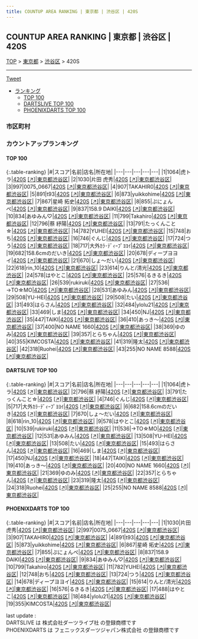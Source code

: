 ```yaml
---
title: COUNTUP AREA RANKING | 東京都 | 渋谷区 | 420S
---
```

## COUNTUP AREA RANKING | 東京都 | 渋谷区 | 420S

[TOP](/darts/rank/) > [東京都](/darts/rank/東京都/) > [渋谷区](/darts/rank/東京都/渋谷区/) > 420S

___

<a href="https://twitter.com/share?ref_src=twsrc%5Etfw" data-text="COUNTUP AREA RANKING | 東京都渋谷区420S" class="twitter-share-button" data-hashtags="DARTSLIVE,PHOENIXDARTS,darts,ダーツ" data-show-count="false">Tweet</a>

* [ランキング](#カウントアップランキング)
    * [TOP 100](#top-100)
    * [DARTSLIVE TOP 100](#dartslive-top-100)
    * [PHOENIXDARTS TOP 100](#phoenixdarts-top-100)

### 市区町村

<ul>

</ul>

### カウントアップランキング

#### TOP 100



{:.table-ranking}
|#|スコア|名前|店名|所在地|
|---|---|---|---|---|
|1|1064|<span class="rank-name-dl">虎トラ</span>|<a href="/darts/rank/shops/0394e96df95fd6eca3f63593b5358cc4.html">420S</a> <a href="https://search.dartslive.com/jp/shop/0394e96df95fd6eca3f63593b5358cc4">[↗]</a>|<a href="/darts/rank/東京都/渋谷区">東京都渋谷区</a>|
|2|1030|<span class="rank-name-pd">片田 虎秀</span>|<a href="/darts/rank/shops/63705.html">420S</a> <a href="https://vs.phoenixdarts.com/jp/shop/shopDetailInfo/s_63705?s_seq=63705">[↗]</a>|<a href="/darts/rank/東京都/渋谷区">東京都渋谷区</a>|
|3|997|<span class="rank-name-pd">0075_0667</span>|<a href="/darts/rank/shops/63705.html">420S</a> <a href="https://vs.phoenixdarts.com/jp/shop/shopDetailInfo/s_63705?s_seq=63705">[↗]</a>|<a href="/darts/rank/東京都/渋谷区">東京都渋谷区</a>|
|4|907|<span class="rank-name-pd">TAKAHIR0</span>|<a href="/darts/rank/shops/63705.html">420S</a> <a href="https://vs.phoenixdarts.com/jp/shop/shopDetailInfo/s_63705?s_seq=63705">[↗]</a>|<a href="/darts/rank/東京都/渋谷区">東京都渋谷区</a>|
|5|891|<span class="rank-name-pd">t93</span>|<a href="/darts/rank/shops/63705.html">420S</a> <a href="https://vs.phoenixdarts.com/jp/shop/shopDetailInfo/s_63705?s_seq=63705">[↗]</a>|<a href="/darts/rank/東京都/渋谷区">東京都渋谷区</a>|
|6|873|<span class="rank-name-pd">yuikkohime</span>|<a href="/darts/rank/shops/63705.html">420S</a> <a href="https://vs.phoenixdarts.com/jp/shop/shopDetailInfo/s_63705?s_seq=63705">[↗]</a>|<a href="/darts/rank/東京都/渋谷区">東京都渋谷区</a>|
|7|867|<span class="rank-name-pd"><span class="pro-icon-pd"></span>星崎 拓史</span>|<a href="/darts/rank/shops/63705.html">420S</a> <a href="https://vs.phoenixdarts.com/jp/shop/shopDetailInfo/s_63705?s_seq=63705">[↗]</a>|<a href="/darts/rank/東京都/渋谷区">東京都渋谷区</a>|
|8|855|<span class="rank-name-pd">ぷにょんぺ</span>|<a href="/darts/rank/shops/63705.html">420S</a> <a href="https://vs.phoenixdarts.com/jp/shop/shopDetailInfo/s_63705?s_seq=63705">[↗]</a>|<a href="/darts/rank/東京都/渋谷区">東京都渋谷区</a>|
|9|837|<span class="rank-name-pd">158.9 DAIKI</span>|<a href="/darts/rank/shops/63705.html">420S</a> <a href="https://vs.phoenixdarts.com/jp/shop/shopDetailInfo/s_63705?s_seq=63705">[↗]</a>|<a href="/darts/rank/東京都/渋谷区">東京都渋谷区</a>|
|10|834|<span class="rank-name-pd">あゆみん♡</span>|<a href="/darts/rank/shops/63705.html">420S</a> <a href="https://vs.phoenixdarts.com/jp/shop/shopDetailInfo/s_63705?s_seq=63705">[↗]</a>|<a href="/darts/rank/東京都/渋谷区">東京都渋谷区</a>|
|11|799|<span class="rank-name-pd">Takahiro</span>|<a href="/darts/rank/shops/63705.html">420S</a> <a href="https://vs.phoenixdarts.com/jp/shop/shopDetailInfo/s_63705?s_seq=63705">[↗]</a>|<a href="/darts/rank/東京都/渋谷区">東京都渋谷区</a>|
|12|796|<span class="rank-name-dl">蔡 紓陽</span>|<a href="/darts/rank/shops/0394e96df95fd6eca3f63593b5358cc4.html">420S</a> <a href="https://search.dartslive.com/jp/shop/0394e96df95fd6eca3f63593b5358cc4">[↗]</a>|<a href="/darts/rank/東京都/渋谷区">東京都渋谷区</a>|
|13|791|<span class="rank-name-dl">たっくんこと☆</span>|<a href="/darts/rank/shops/0394e96df95fd6eca3f63593b5358cc4.html">420S</a> <a href="https://search.dartslive.com/jp/shop/0394e96df95fd6eca3f63593b5358cc4">[↗]</a>|<a href="/darts/rank/東京都/渋谷区">東京都渋谷区</a>|
|14|782|<span class="rank-name-pd">YUHEI</span>|<a href="/darts/rank/shops/63705.html">420S</a> <a href="https://vs.phoenixdarts.com/jp/shop/shopDetailInfo/s_63705?s_seq=63705">[↗]</a>|<a href="/darts/rank/東京都/渋谷区">東京都渋谷区</a>|
|15|748|<span class="rank-name-pd">おち</span>|<a href="/darts/rank/shops/63705.html">420S</a> <a href="https://vs.phoenixdarts.com/jp/shop/shopDetailInfo/s_63705?s_seq=63705">[↗]</a>|<a href="/darts/rank/東京都/渋谷区">東京都渋谷区</a>|
|16|746|<span class="rank-name-dl">ぐんじ</span>|<a href="/darts/rank/shops/0394e96df95fd6eca3f63593b5358cc4.html">420S</a> <a href="https://search.dartslive.com/jp/shop/0394e96df95fd6eca3f63593b5358cc4">[↗]</a>|<a href="/darts/rank/東京都/渋谷区">東京都渋谷区</a>|
|17|724|<span class="rank-name-pd">つう</span>|<a href="/darts/rank/shops/63705.html">420S</a> <a href="https://vs.phoenixdarts.com/jp/shop/shopDetailInfo/s_63705?s_seq=63705">[↗]</a>|<a href="/darts/rank/東京都/渋谷区">東京都渋谷区</a>|
|18|717|<span class="rank-name-dl">大外ｶﾗ･ﾃﾞｨｰﾌﾟﾖﾖｲ</span>|<a href="/darts/rank/shops/0394e96df95fd6eca3f63593b5358cc4.html">420S</a> <a href="https://search.dartslive.com/jp/shop/0394e96df95fd6eca3f63593b5358cc4">[↗]</a>|<a href="/darts/rank/東京都/渋谷区">東京都渋谷区</a>|
|19|682|<span class="rank-name-dl">158.6cmのだいき</span>|<a href="/darts/rank/shops/0394e96df95fd6eca3f63593b5358cc4.html">420S</a> <a href="https://search.dartslive.com/jp/shop/0394e96df95fd6eca3f63593b5358cc4">[↗]</a>|<a href="/darts/rank/東京都/渋谷区">東京都渋谷区</a>|
|20|678|<span class="rank-name-pd">ディープヨヨイ</span>|<a href="/darts/rank/shops/63705.html">420S</a> <a href="https://vs.phoenixdarts.com/jp/shop/shopDetailInfo/s_63705?s_seq=63705">[↗]</a>|<a href="/darts/rank/東京都/渋谷区">東京都渋谷区</a>|
|21|670|<span class="rank-name-dl">しょ〜だい</span>|<a href="/darts/rank/shops/0394e96df95fd6eca3f63593b5358cc4.html">420S</a> <a href="https://search.dartslive.com/jp/shop/0394e96df95fd6eca3f63593b5358cc4">[↗]</a>|<a href="/darts/rank/東京都/渋谷区">東京都渋谷区</a>|
|22|618|<span class="rank-name-dl">rin_10</span>|<a href="/darts/rank/shops/0394e96df95fd6eca3f63593b5358cc4.html">420S</a> <a href="https://search.dartslive.com/jp/shop/0394e96df95fd6eca3f63593b5358cc4">[↗]</a>|<a href="/darts/rank/東京都/渋谷区">東京都渋谷区</a>|
|23|614|<span class="rank-name-pd">りんと/清光</span>|<a href="/darts/rank/shops/63705.html">420S</a> <a href="https://vs.phoenixdarts.com/jp/shop/shopDetailInfo/s_63705?s_seq=63705">[↗]</a>|<a href="/darts/rank/東京都/渋谷区">東京都渋谷区</a>|
|24|578|<span class="rank-name-dl">はやとこ</span>|<a href="/darts/rank/shops/0394e96df95fd6eca3f63593b5358cc4.html">420S</a> <a href="https://search.dartslive.com/jp/shop/0394e96df95fd6eca3f63593b5358cc4">[↗]</a>|<a href="/darts/rank/東京都/渋谷区">東京都渋谷区</a>|
|25|576|<span class="rank-name-pd">るきるき</span>|<a href="/darts/rank/shops/63705.html">420S</a> <a href="https://vs.phoenixdarts.com/jp/shop/shopDetailInfo/s_63705?s_seq=63705">[↗]</a>|<a href="/darts/rank/東京都/渋谷区">東京都渋谷区</a>|
|26|539|<span class="rank-name-dl">rukiruki</span>|<a href="/darts/rank/shops/0394e96df95fd6eca3f63593b5358cc4.html">420S</a> <a href="https://search.dartslive.com/jp/shop/0394e96df95fd6eca3f63593b5358cc4">[↗]</a>|<a href="/darts/rank/東京都/渋谷区">東京都渋谷区</a>|
|27|536|<span class="rank-name-dl">→TO☆MO</span>|<a href="/darts/rank/shops/0394e96df95fd6eca3f63593b5358cc4.html">420S</a> <a href="https://search.dartslive.com/jp/shop/0394e96df95fd6eca3f63593b5358cc4">[↗]</a>|<a href="/darts/rank/東京都/渋谷区">東京都渋谷区</a>|
|28|531|<span class="rank-name-dl">あゆみん</span>|<a href="/darts/rank/shops/0394e96df95fd6eca3f63593b5358cc4.html">420S</a> <a href="https://search.dartslive.com/jp/shop/0394e96df95fd6eca3f63593b5358cc4">[↗]</a>|<a href="/darts/rank/東京都/渋谷区">東京都渋谷区</a>|
|29|508|<span class="rank-name-dl">YU-HEI</span>|<a href="/darts/rank/shops/0394e96df95fd6eca3f63593b5358cc4.html">420S</a> <a href="https://search.dartslive.com/jp/shop/0394e96df95fd6eca3f63593b5358cc4">[↗]</a>|<a href="/darts/rank/東京都/渋谷区">東京都渋谷区</a>|
|29|508|<span class="rank-name-dl">たい</span>|<a href="/darts/rank/shops/0394e96df95fd6eca3f63593b5358cc4.html">420S</a> <a href="https://search.dartslive.com/jp/shop/0394e96df95fd6eca3f63593b5358cc4">[↗]</a>|<a href="/darts/rank/東京都/渋谷区">東京都渋谷区</a>|
|31|493|<span class="rank-name-dl">はらさん</span>|<a href="/darts/rank/shops/0394e96df95fd6eca3f63593b5358cc4.html">420S</a> <a href="https://search.dartslive.com/jp/shop/0394e96df95fd6eca3f63593b5358cc4">[↗]</a>|<a href="/darts/rank/東京都/渋谷区">東京都渋谷区</a>|
|32|484|<span class="rank-name-pd">ylolu21</span>|<a href="/darts/rank/shops/63705.html">420S</a> <a href="https://vs.phoenixdarts.com/jp/shop/shopDetailInfo/s_63705?s_seq=63705">[↗]</a>|<a href="/darts/rank/東京都/渋谷区">東京都渋谷区</a>|
|33|469|<span class="rank-name-dl">しま</span>|<a href="/darts/rank/shops/0394e96df95fd6eca3f63593b5358cc4.html">420S</a> <a href="https://search.dartslive.com/jp/shop/0394e96df95fd6eca3f63593b5358cc4">[↗]</a>|<a href="/darts/rank/東京都/渋谷区">東京都渋谷区</a>|
|34|450|<span class="rank-name-dl">NJ</span>|<a href="/darts/rank/shops/0394e96df95fd6eca3f63593b5358cc4.html">420S</a> <a href="https://search.dartslive.com/jp/shop/0394e96df95fd6eca3f63593b5358cc4">[↗]</a>|<a href="/darts/rank/東京都/渋谷区">東京都渋谷区</a>|
|35|447|<span class="rank-name-dl">TAIKI</span>|<a href="/darts/rank/shops/0394e96df95fd6eca3f63593b5358cc4.html">420S</a> <a href="https://search.dartslive.com/jp/shop/0394e96df95fd6eca3f63593b5358cc4">[↗]</a>|<a href="/darts/rank/東京都/渋谷区">東京都渋谷区</a>|
|36|410|<span class="rank-name-dl">あっき～</span>|<a href="/darts/rank/shops/0394e96df95fd6eca3f63593b5358cc4.html">420S</a> <a href="https://search.dartslive.com/jp/shop/0394e96df95fd6eca3f63593b5358cc4">[↗]</a>|<a href="/darts/rank/東京都/渋谷区">東京都渋谷区</a>|
|37|400|<span class="rank-name-dl">NO NAME 1660</span>|<a href="/darts/rank/shops/0394e96df95fd6eca3f63593b5358cc4.html">420S</a> <a href="https://search.dartslive.com/jp/shop/0394e96df95fd6eca3f63593b5358cc4">[↗]</a>|<a href="/darts/rank/東京都/渋谷区">東京都渋谷区</a>|
|38|369|<span class="rank-name-dl">ゆのみ</span>|<a href="/darts/rank/shops/0394e96df95fd6eca3f63593b5358cc4.html">420S</a> <a href="https://search.dartslive.com/jp/shop/0394e96df95fd6eca3f63593b5358cc4">[↗]</a>|<a href="/darts/rank/東京都/渋谷区">東京都渋谷区</a>|
|39|357|<span class="rank-name-dl">とらちゃん</span>|<a href="/darts/rank/shops/0394e96df95fd6eca3f63593b5358cc4.html">420S</a> <a href="https://search.dartslive.com/jp/shop/0394e96df95fd6eca3f63593b5358cc4">[↗]</a>|<a href="/darts/rank/東京都/渋谷区">東京都渋谷区</a>|
|40|355|<span class="rank-name-pd">KIMCOSTA</span>|<a href="/darts/rank/shops/63705.html">420S</a> <a href="https://vs.phoenixdarts.com/jp/shop/shopDetailInfo/s_63705?s_seq=63705">[↗]</a>|<a href="/darts/rank/東京都/渋谷区">東京都渋谷区</a>|
|41|319|<span class="rank-name-dl">隆太</span>|<a href="/darts/rank/shops/0394e96df95fd6eca3f63593b5358cc4.html">420S</a> <a href="https://search.dartslive.com/jp/shop/0394e96df95fd6eca3f63593b5358cc4">[↗]</a>|<a href="/darts/rank/東京都/渋谷区">東京都渋谷区</a>|
|42|318|<span class="rank-name-dl">Ruohei</span>|<a href="/darts/rank/shops/0394e96df95fd6eca3f63593b5358cc4.html">420S</a> <a href="https://search.dartslive.com/jp/shop/0394e96df95fd6eca3f63593b5358cc4">[↗]</a>|<a href="/darts/rank/東京都/渋谷区">東京都渋谷区</a>|
|43|255|<span class="rank-name-dl">NO NAME 8588</span>|<a href="/darts/rank/shops/0394e96df95fd6eca3f63593b5358cc4.html">420S</a> <a href="https://search.dartslive.com/jp/shop/0394e96df95fd6eca3f63593b5358cc4">[↗]</a>|<a href="/darts/rank/東京都/渋谷区">東京都渋谷区</a>|


#### DARTSLIVE TOP 100



{:.table-ranking}
|#|スコア|名前|店名|所在地|
|---|---|---|---|---|
|1|1064|<span class="rank-name-dl">虎トラ</span>|<a href="/darts/rank/shops/0394e96df95fd6eca3f63593b5358cc4.html">420S</a> <a href="https://search.dartslive.com/jp/shop/0394e96df95fd6eca3f63593b5358cc4">[↗]</a>|<a href="/darts/rank/東京都/渋谷区">東京都渋谷区</a>|
|2|796|<span class="rank-name-dl">蔡 紓陽</span>|<a href="/darts/rank/shops/0394e96df95fd6eca3f63593b5358cc4.html">420S</a> <a href="https://search.dartslive.com/jp/shop/0394e96df95fd6eca3f63593b5358cc4">[↗]</a>|<a href="/darts/rank/東京都/渋谷区">東京都渋谷区</a>|
|3|791|<span class="rank-name-dl">たっくんこと☆</span>|<a href="/darts/rank/shops/0394e96df95fd6eca3f63593b5358cc4.html">420S</a> <a href="https://search.dartslive.com/jp/shop/0394e96df95fd6eca3f63593b5358cc4">[↗]</a>|<a href="/darts/rank/東京都/渋谷区">東京都渋谷区</a>|
|4|746|<span class="rank-name-dl">ぐんじ</span>|<a href="/darts/rank/shops/0394e96df95fd6eca3f63593b5358cc4.html">420S</a> <a href="https://search.dartslive.com/jp/shop/0394e96df95fd6eca3f63593b5358cc4">[↗]</a>|<a href="/darts/rank/東京都/渋谷区">東京都渋谷区</a>|
|5|717|<span class="rank-name-dl">大外ｶﾗ･ﾃﾞｨｰﾌﾟﾖﾖｲ</span>|<a href="/darts/rank/shops/0394e96df95fd6eca3f63593b5358cc4.html">420S</a> <a href="https://search.dartslive.com/jp/shop/0394e96df95fd6eca3f63593b5358cc4">[↗]</a>|<a href="/darts/rank/東京都/渋谷区">東京都渋谷区</a>|
|6|682|<span class="rank-name-dl">158.6cmのだいき</span>|<a href="/darts/rank/shops/0394e96df95fd6eca3f63593b5358cc4.html">420S</a> <a href="https://search.dartslive.com/jp/shop/0394e96df95fd6eca3f63593b5358cc4">[↗]</a>|<a href="/darts/rank/東京都/渋谷区">東京都渋谷区</a>|
|7|670|<span class="rank-name-dl">しょ〜だい</span>|<a href="/darts/rank/shops/0394e96df95fd6eca3f63593b5358cc4.html">420S</a> <a href="https://search.dartslive.com/jp/shop/0394e96df95fd6eca3f63593b5358cc4">[↗]</a>|<a href="/darts/rank/東京都/渋谷区">東京都渋谷区</a>|
|8|618|<span class="rank-name-dl">rin_10</span>|<a href="/darts/rank/shops/0394e96df95fd6eca3f63593b5358cc4.html">420S</a> <a href="https://search.dartslive.com/jp/shop/0394e96df95fd6eca3f63593b5358cc4">[↗]</a>|<a href="/darts/rank/東京都/渋谷区">東京都渋谷区</a>|
|9|578|<span class="rank-name-dl">はやとこ</span>|<a href="/darts/rank/shops/0394e96df95fd6eca3f63593b5358cc4.html">420S</a> <a href="https://search.dartslive.com/jp/shop/0394e96df95fd6eca3f63593b5358cc4">[↗]</a>|<a href="/darts/rank/東京都/渋谷区">東京都渋谷区</a>|
|10|539|<span class="rank-name-dl">rukiruki</span>|<a href="/darts/rank/shops/0394e96df95fd6eca3f63593b5358cc4.html">420S</a> <a href="https://search.dartslive.com/jp/shop/0394e96df95fd6eca3f63593b5358cc4">[↗]</a>|<a href="/darts/rank/東京都/渋谷区">東京都渋谷区</a>|
|11|536|<span class="rank-name-dl">→TO☆MO</span>|<a href="/darts/rank/shops/0394e96df95fd6eca3f63593b5358cc4.html">420S</a> <a href="https://search.dartslive.com/jp/shop/0394e96df95fd6eca3f63593b5358cc4">[↗]</a>|<a href="/darts/rank/東京都/渋谷区">東京都渋谷区</a>|
|12|531|<span class="rank-name-dl">あゆみん</span>|<a href="/darts/rank/shops/0394e96df95fd6eca3f63593b5358cc4.html">420S</a> <a href="https://search.dartslive.com/jp/shop/0394e96df95fd6eca3f63593b5358cc4">[↗]</a>|<a href="/darts/rank/東京都/渋谷区">東京都渋谷区</a>|
|13|508|<span class="rank-name-dl">YU-HEI</span>|<a href="/darts/rank/shops/0394e96df95fd6eca3f63593b5358cc4.html">420S</a> <a href="https://search.dartslive.com/jp/shop/0394e96df95fd6eca3f63593b5358cc4">[↗]</a>|<a href="/darts/rank/東京都/渋谷区">東京都渋谷区</a>|
|13|508|<span class="rank-name-dl">たい</span>|<a href="/darts/rank/shops/0394e96df95fd6eca3f63593b5358cc4.html">420S</a> <a href="https://search.dartslive.com/jp/shop/0394e96df95fd6eca3f63593b5358cc4">[↗]</a>|<a href="/darts/rank/東京都/渋谷区">東京都渋谷区</a>|
|15|493|<span class="rank-name-dl">はらさん</span>|<a href="/darts/rank/shops/0394e96df95fd6eca3f63593b5358cc4.html">420S</a> <a href="https://search.dartslive.com/jp/shop/0394e96df95fd6eca3f63593b5358cc4">[↗]</a>|<a href="/darts/rank/東京都/渋谷区">東京都渋谷区</a>|
|16|469|<span class="rank-name-dl">しま</span>|<a href="/darts/rank/shops/0394e96df95fd6eca3f63593b5358cc4.html">420S</a> <a href="https://search.dartslive.com/jp/shop/0394e96df95fd6eca3f63593b5358cc4">[↗]</a>|<a href="/darts/rank/東京都/渋谷区">東京都渋谷区</a>|
|17|450|<span class="rank-name-dl">NJ</span>|<a href="/darts/rank/shops/0394e96df95fd6eca3f63593b5358cc4.html">420S</a> <a href="https://search.dartslive.com/jp/shop/0394e96df95fd6eca3f63593b5358cc4">[↗]</a>|<a href="/darts/rank/東京都/渋谷区">東京都渋谷区</a>|
|18|447|<span class="rank-name-dl">TAIKI</span>|<a href="/darts/rank/shops/0394e96df95fd6eca3f63593b5358cc4.html">420S</a> <a href="https://search.dartslive.com/jp/shop/0394e96df95fd6eca3f63593b5358cc4">[↗]</a>|<a href="/darts/rank/東京都/渋谷区">東京都渋谷区</a>|
|19|410|<span class="rank-name-dl">あっき～</span>|<a href="/darts/rank/shops/0394e96df95fd6eca3f63593b5358cc4.html">420S</a> <a href="https://search.dartslive.com/jp/shop/0394e96df95fd6eca3f63593b5358cc4">[↗]</a>|<a href="/darts/rank/東京都/渋谷区">東京都渋谷区</a>|
|20|400|<span class="rank-name-dl">NO NAME 1660</span>|<a href="/darts/rank/shops/0394e96df95fd6eca3f63593b5358cc4.html">420S</a> <a href="https://search.dartslive.com/jp/shop/0394e96df95fd6eca3f63593b5358cc4">[↗]</a>|<a href="/darts/rank/東京都/渋谷区">東京都渋谷区</a>|
|21|369|<span class="rank-name-dl">ゆのみ</span>|<a href="/darts/rank/shops/0394e96df95fd6eca3f63593b5358cc4.html">420S</a> <a href="https://search.dartslive.com/jp/shop/0394e96df95fd6eca3f63593b5358cc4">[↗]</a>|<a href="/darts/rank/東京都/渋谷区">東京都渋谷区</a>|
|22|357|<span class="rank-name-dl">とらちゃん</span>|<a href="/darts/rank/shops/0394e96df95fd6eca3f63593b5358cc4.html">420S</a> <a href="https://search.dartslive.com/jp/shop/0394e96df95fd6eca3f63593b5358cc4">[↗]</a>|<a href="/darts/rank/東京都/渋谷区">東京都渋谷区</a>|
|23|319|<span class="rank-name-dl">隆太</span>|<a href="/darts/rank/shops/0394e96df95fd6eca3f63593b5358cc4.html">420S</a> <a href="https://search.dartslive.com/jp/shop/0394e96df95fd6eca3f63593b5358cc4">[↗]</a>|<a href="/darts/rank/東京都/渋谷区">東京都渋谷区</a>|
|24|318|<span class="rank-name-dl">Ruohei</span>|<a href="/darts/rank/shops/0394e96df95fd6eca3f63593b5358cc4.html">420S</a> <a href="https://search.dartslive.com/jp/shop/0394e96df95fd6eca3f63593b5358cc4">[↗]</a>|<a href="/darts/rank/東京都/渋谷区">東京都渋谷区</a>|
|25|255|<span class="rank-name-dl">NO NAME 8588</span>|<a href="/darts/rank/shops/0394e96df95fd6eca3f63593b5358cc4.html">420S</a> <a href="https://search.dartslive.com/jp/shop/0394e96df95fd6eca3f63593b5358cc4">[↗]</a>|<a href="/darts/rank/東京都/渋谷区">東京都渋谷区</a>|


#### PHOENIXDARTS TOP 100



{:.table-ranking}
|#|スコア|名前|店名|所在地|
|---|---|---|---|---|
|1|1030|<span class="rank-name-pd">片田 虎秀</span>|<a href="/darts/rank/shops/63705.html">420S</a> <a href="https://vs.phoenixdarts.com/jp/shop/shopDetailInfo/s_63705?s_seq=63705">[↗]</a>|<a href="/darts/rank/東京都/渋谷区">東京都渋谷区</a>|
|2|997|<span class="rank-name-pd">0075_0667</span>|<a href="/darts/rank/shops/63705.html">420S</a> <a href="https://vs.phoenixdarts.com/jp/shop/shopDetailInfo/s_63705?s_seq=63705">[↗]</a>|<a href="/darts/rank/東京都/渋谷区">東京都渋谷区</a>|
|3|907|<span class="rank-name-pd">TAKAHIR0</span>|<a href="/darts/rank/shops/63705.html">420S</a> <a href="https://vs.phoenixdarts.com/jp/shop/shopDetailInfo/s_63705?s_seq=63705">[↗]</a>|<a href="/darts/rank/東京都/渋谷区">東京都渋谷区</a>|
|4|891|<span class="rank-name-pd">t93</span>|<a href="/darts/rank/shops/63705.html">420S</a> <a href="https://vs.phoenixdarts.com/jp/shop/shopDetailInfo/s_63705?s_seq=63705">[↗]</a>|<a href="/darts/rank/東京都/渋谷区">東京都渋谷区</a>|
|5|873|<span class="rank-name-pd">yuikkohime</span>|<a href="/darts/rank/shops/63705.html">420S</a> <a href="https://vs.phoenixdarts.com/jp/shop/shopDetailInfo/s_63705?s_seq=63705">[↗]</a>|<a href="/darts/rank/東京都/渋谷区">東京都渋谷区</a>|
|6|867|<span class="rank-name-pd"><span class="pro-icon-pd"></span>星崎 拓史</span>|<a href="/darts/rank/shops/63705.html">420S</a> <a href="https://vs.phoenixdarts.com/jp/shop/shopDetailInfo/s_63705?s_seq=63705">[↗]</a>|<a href="/darts/rank/東京都/渋谷区">東京都渋谷区</a>|
|7|855|<span class="rank-name-pd">ぷにょんぺ</span>|<a href="/darts/rank/shops/63705.html">420S</a> <a href="https://vs.phoenixdarts.com/jp/shop/shopDetailInfo/s_63705?s_seq=63705">[↗]</a>|<a href="/darts/rank/東京都/渋谷区">東京都渋谷区</a>|
|8|837|<span class="rank-name-pd">158.9 DAIKI</span>|<a href="/darts/rank/shops/63705.html">420S</a> <a href="https://vs.phoenixdarts.com/jp/shop/shopDetailInfo/s_63705?s_seq=63705">[↗]</a>|<a href="/darts/rank/東京都/渋谷区">東京都渋谷区</a>|
|9|834|<span class="rank-name-pd">あゆみん♡</span>|<a href="/darts/rank/shops/63705.html">420S</a> <a href="https://vs.phoenixdarts.com/jp/shop/shopDetailInfo/s_63705?s_seq=63705">[↗]</a>|<a href="/darts/rank/東京都/渋谷区">東京都渋谷区</a>|
|10|799|<span class="rank-name-pd">Takahiro</span>|<a href="/darts/rank/shops/63705.html">420S</a> <a href="https://vs.phoenixdarts.com/jp/shop/shopDetailInfo/s_63705?s_seq=63705">[↗]</a>|<a href="/darts/rank/東京都/渋谷区">東京都渋谷区</a>|
|11|782|<span class="rank-name-pd">YUHEI</span>|<a href="/darts/rank/shops/63705.html">420S</a> <a href="https://vs.phoenixdarts.com/jp/shop/shopDetailInfo/s_63705?s_seq=63705">[↗]</a>|<a href="/darts/rank/東京都/渋谷区">東京都渋谷区</a>|
|12|748|<span class="rank-name-pd">おち</span>|<a href="/darts/rank/shops/63705.html">420S</a> <a href="https://vs.phoenixdarts.com/jp/shop/shopDetailInfo/s_63705?s_seq=63705">[↗]</a>|<a href="/darts/rank/東京都/渋谷区">東京都渋谷区</a>|
|13|724|<span class="rank-name-pd">つう</span>|<a href="/darts/rank/shops/63705.html">420S</a> <a href="https://vs.phoenixdarts.com/jp/shop/shopDetailInfo/s_63705?s_seq=63705">[↗]</a>|<a href="/darts/rank/東京都/渋谷区">東京都渋谷区</a>|
|14|678|<span class="rank-name-pd">ディープヨヨイ</span>|<a href="/darts/rank/shops/63705.html">420S</a> <a href="https://vs.phoenixdarts.com/jp/shop/shopDetailInfo/s_63705?s_seq=63705">[↗]</a>|<a href="/darts/rank/東京都/渋谷区">東京都渋谷区</a>|
|15|614|<span class="rank-name-pd">りんと/清光</span>|<a href="/darts/rank/shops/63705.html">420S</a> <a href="https://vs.phoenixdarts.com/jp/shop/shopDetailInfo/s_63705?s_seq=63705">[↗]</a>|<a href="/darts/rank/東京都/渋谷区">東京都渋谷区</a>|
|16|576|<span class="rank-name-pd">るきるき</span>|<a href="/darts/rank/shops/63705.html">420S</a> <a href="https://vs.phoenixdarts.com/jp/shop/shopDetailInfo/s_63705?s_seq=63705">[↗]</a>|<a href="/darts/rank/東京都/渋谷区">東京都渋谷区</a>|
|17|488|<span class="rank-name-pd">はやとこ</span>|<a href="/darts/rank/shops/63705.html">420S</a> <a href="https://vs.phoenixdarts.com/jp/shop/shopDetailInfo/s_63705?s_seq=63705">[↗]</a>|<a href="/darts/rank/東京都/渋谷区">東京都渋谷区</a>|
|18|484|<span class="rank-name-pd">ylolu21</span>|<a href="/darts/rank/shops/63705.html">420S</a> <a href="https://vs.phoenixdarts.com/jp/shop/shopDetailInfo/s_63705?s_seq=63705">[↗]</a>|<a href="/darts/rank/東京都/渋谷区">東京都渋谷区</a>|
|19|355|<span class="rank-name-pd">KIMCOSTA</span>|<a href="/darts/rank/shops/63705.html">420S</a> <a href="https://vs.phoenixdarts.com/jp/shop/shopDetailInfo/s_63705?s_seq=63705">[↗]</a>|<a href="/darts/rank/東京都/渋谷区">東京都渋谷区</a>|


<div class="footer border-top border-gray-light mt-5 pt-3 text-right text-gray">
    last update : <span style="font-weight: italic" id="foot_last_modified"></span><br />
    DARTSLIVE は 株式会社ダーツライブ社 の登録商標です<br />
    PHOENIXDARTS は フェニックスダーツジャパン株式会社 の登録商標です<br />
</div>

<script src="https://cdnjs.cloudflare.com/ajax/libs/jquery.tablesorter/2.31.3/js/jquery.tablesorter.min.js" integrity="sha512-qzgd5cYSZcosqpzpn7zF2ZId8f/8CHmFKZ8j7mU4OUXTNRd5g+ZHBPsgKEwoqxCtdQvExE5LprwwPAgoicguNg==" crossorigin="anonymous" referrerpolicy="no-referrer"></script>
<link rel="stylesheet" href="https://cdnjs.cloudflare.com/ajax/libs/jquery.tablesorter/2.31.3/css/theme.default.min.css" integrity="sha512-wghhOJkjQX0Lh3NSWvNKeZ0ZpNn+SPVXX1Qyc9OCaogADktxrBiBdKGDoqVUOyhStvMBmJQ8ZdMHiR3wuEq8+w==" crossorigin="anonymous" referrerpolicy="no-referrer" />
<script>
$(function() {
    $(".table-ranking").tablesorter({sortList:[[0, 0]]});
    $("#foot_last_modified").text(formatDate(new Date(document.lastModified), 'yyyy-MM-dd HH:mm:ss'));
});
</script>

<script async src="https://platform.twitter.com/widgets.js" charset="utf-8"></script>
